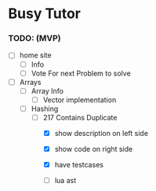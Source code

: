 # Busy Tutor


### TODO: (MVP)

- [ ]  home site
    - [ ] Info
    - [ ] Vote For next Problem to solve
- [ ] Arrays
    - [ ] Array Info
        - [ ] Vector implementation
    - [ ] Hashing
        - [ ] 217 Contains Duplicate
            - [X] show description on left side
            - [X] show code on right side
            - [X] have testcases 
            - [ ] lua ast 
                


